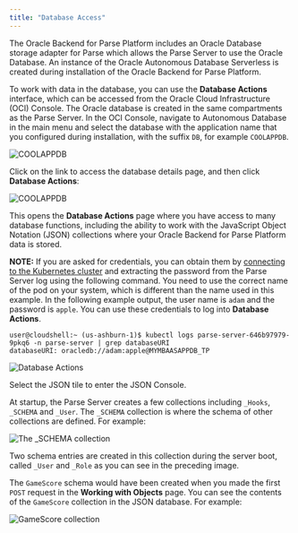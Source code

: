 ```yaml
---
title: "Database Access"
---
```



The Oracle Backend for Parse Platform includes an Oracle Database storage adapter for Parse which allows the Parse Server to use the Oracle Database.
An instance of the Oracle Autonomous Database Serverless is created during installation of the Oracle Backend for Parse Platform.

To work with data in the database, you can use the **Database Actions** interface, which can be accessed from the Oracle Cloud Infrastructure (OCI) Console.
The Oracle database is created in the same compartments as the Parse Server. In the OCI Console, navigate to Autonomous Database in the main menu
and select the database with the application name that you configured during installation, with the suffix `DB`, for example `COOLAPPDB`.

![COOLAPPDB](../mbaas-coolappdb.png)

Click on the link to access the database details page, and then click **Database Actions**:

![COOLAPPDB](../mbaas-coolappdb-details.png)

This opens the **Database Actions** page where you have access to many database functions, including the ability to
work with the JavaScript Object Notation (JSON) collections where your Oracle Backend for Parse Platform data is stored.

**NOTE:** If you are asked for credentials, you can obtain them by [connecting to the Kubernetes cluster](../cluster-access) and extracting the password
from the Parse Server log using the following command. You need to use the correct name of the pod on your system, which is different than the name used in this
example. In the following example output, the user name is `adam` and the password is `apple`.  You can use these credentials to log into **Database Actions**.

```
user@cloudshell:~ (us-ashburn-1)$ kubectl logs parse-server-646b97979-9pkq6 -n parse-server | grep databaseURI
databaseURI: oracledb://adam:apple@MYMBAASAPPDB_TP
```

![Database Actions](../mbaas-database-actions.png)

Select the JSON tile to enter the JSON Console.

At startup, the Parse Server creates a few collections including `_Hooks`, `_SCHEMA` and `_User`.  The `_SCHEMA` collection is where
the schema of other collections are defined. For example:

![The _SCHEMA collection](../mbaas-schema-collection.png)

Two schema entries are created in this collection during the server boot, called `_User` and `_Role` as you can see in the preceding image.

The `GameScore` schema would have been created when you made the first `POST` request in the **Working with Objects** page.
You can see the contents of the `GameScore` collection in the JSON database. For example:

![GameScore collection](../mbaas-gamescore.png)


